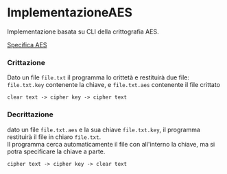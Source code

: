 # ImplementazioneAES

Implementazione basata su CLI della crittografia AES.

[Specifica AES](https://nvlpubs.nist.gov/nistpubs/fips/nist.fips.197.pdf)

### Crittazione

Dato un file `file.txt` il programma lo crittetà e restituirà due file: `file.txt.key` contenente la chiave, e `file.txt.aes` contenente il file crittato

```clear text -> cipher key -> cipher text```

### Decrittazione

dato un file `file.txt.aes` e la sua chiave `file.txt.key`, il programma restituirà il file in chiaro `file.txt`.  
Il programma cerca automaticamente il file con all'interno la chiave, ma si potra specificare la chiave a parte.

```cipher text -> cipher key -> clear text```
